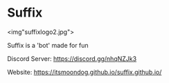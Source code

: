 # Suffix
<img"suffixlogo2.jpg">

Suffix is a 'bot' made for fun

Discord Server:
https://discord.gg/nhqNZJk3

Website:
https://itsmoondog.github.io/suffix.github.io/
